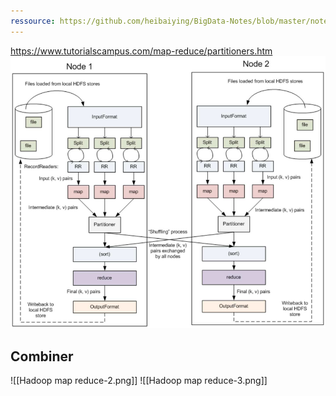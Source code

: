 ```yaml
---
ressource: https://github.com/heibaiying/BigData-Notes/blob/master/notes/Hadoop-MapReduce.md
---
```

https://www.tutorialscampus.com/map-reduce/partitioners.htm
![Hadoop map reduce-1.png](Hadoop%20map%20reduce-1.png)
## Combiner
![[Hadoop map reduce-2.png]]
![[Hadoop map reduce-3.png]]

